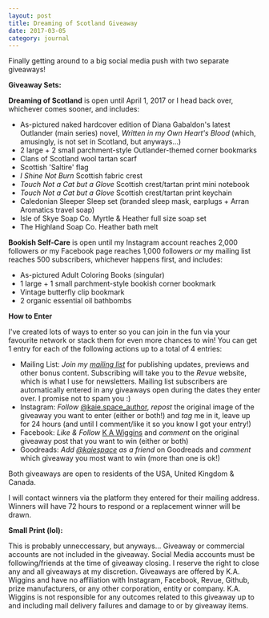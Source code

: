 ```yaml
---
layout: post
title: Dreaming of Scotland Giveaway
date: 2017-03-05
category: journal
---
```


Finally getting around to a big social media push with two separate giveaways!

**Giveaway Sets:**

**Dreaming of Scotland** is open until April 1, 2017 or I head back over, whichever comes sooner, and includes:

- As-pictured naked hardcover edition of Diana Gabaldon's latest Outlander (main series) novel, *Written in my Own Heart's Blood* (which, amusingly, is not set in Scotland, but anyways...) 
- 2 large + 2 small parchment-style Outlander-themed corner bookmarks
- Clans of Scotland wool tartan scarf
- Scottish 'Saltire' flag
- *I Shine Not Burn* Scottish fabric crest
- *Touch Not a Cat but a Glove* Scottish crest/tartan print mini notebook
- *Touch Not a Cat but a Glove* Scottish crest/tartan print keychain
- Caledonian Sleeper Sleep set (branded sleep mask, earplugs + Arran Aromatics travel soap)
- Isle of Skye Soap Co. Myrtle & Heather full size soap set
- The Highland Soap Co. Heather bath melt

**Bookish Self-Care** is open until my Instagram account reaches 2,000 followers *or* my Facebook page reaches 1,000 followers *or* my mailing list reaches 500 subscribers, whichever happens first, and includes:

- As-pictured Adult Coloring Books (singular)
- 1 large + 1 small parchment-style bookish corner bookmark
- Vintage butterfly clip bookmark
- 2 organic essential oil bathbombs

**How to Enter**

I've created lots of ways to enter so you can join in the fun via your favourite network or stack them for even more chances to win! You can get 1 entry for each of the following actions up to a total of 4 entries:

- Mailing List: *Join my [mailing list](https://www.getrevue.co/profile/kaiespace)* for publishing updates, previews and other bonus content. Subscribing will take you to the *Revue* website, which is what I use for newsletters. Mailing list subscribers are automatically entered in any giveaways open during the dates they enter over. I promise not to spam you :) 
- Instagram: *Follow* [@kaie.space_author](https://www.instagram.com/kaie.space_author/), *repost* the original image of the giveaway you want to enter (either or both!) and *tag* me in it, leave up for 24 hours (and until I comment/like it so you know I got your entry!)
- Facebook: *Like & Follow* [K A Wiggins](https://www.facebook.com/K-A-Wiggins-424659727877061/) and *comment* on the original giveaway post that you want to win (either or both)
- Goodreads: *Add [@kaiespace](https://www.goodreads.com/kaiespace) as a friend* on Goodreads and *comment* which giveaway you most want to win (more than one is ok!) 

Both giveaways are open to residents of the USA, United Kingdom & Canada.

I will contact winners via the platform they entered for their mailing address. Winners will have 72 hours to respond or a replacement winner will be drawn. 

**Small Print (lol):**

This is probably unneccessary, but anyways... Giveaway or commercial accounts are not included in the giveaway. Social Media accounts must be following/friends at the time of giveaway closing. I reserve the right to close any and all giveaways at my discretion. Giveaways are offered by K.A. Wiggins and have no affiliation with Instagram, Facebook, Revue, Github, prize manufacturers, or any other corporation, entity or company. K.A. Wiggins is not responsible for any outcomes related to this giveaway up to and including mail delivery failures and damage to or by giveaway items.
